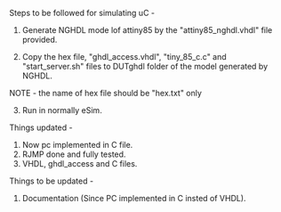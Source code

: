 Steps to be followed for simulating uC - 

1. Generate NGHDL mode lof attiny85 by the "attiny85_nghdl.vhdl" file provided.

2. Copy the hex file, "ghdl_access.vhdl", "tiny_85_c.c" and "start_server.sh" files to DUTghdl folder of the model generated by NGHDL.

NOTE - the name of hex file should be "hex.txt" only

3. Run in normally eSim.

Things updated - 
1. Now pc implemented in C file.
2. RJMP done and fully tested.
3. VHDL, ghdl_access and C files.

Things to be updated - 
1. Documentation (Since PC implemented in C insted of VHDL).
